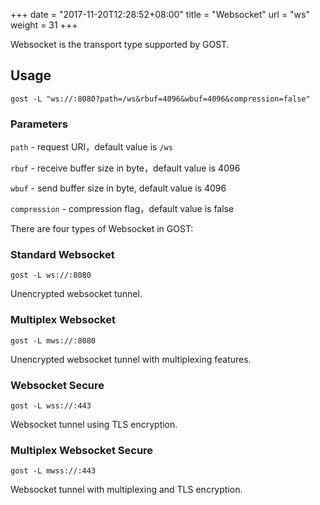 +++
date = "2017-11-20T12:28:52+08:00"
title = "Websocket"
url = "ws"
weight = 31
+++

Websocket is the transport type supported by GOST. 

## Usage

```
gost -L "ws://:8080?path=/ws&rbuf=4096&wbuf=4096&compression=false"
```

### Parameters

`path` - request URI，default value is `/ws`　

`rbuf` - receive buffer size in byte，default value is 4096

`wbuf` - send buffer size in byte, default value is 4096

`compression` - compression flag，default value is false


There are four types of Websocket in GOST:

### Standard Websocket

```
gost -L ws://:8080
```

Unencrypted websocket tunnel.

### Multiplex Websocket

```
gost -L mws://:8080
```

Unencrypted websocket tunnel with multiplexing features.

### Websocket Secure

```
gost -L wss://:443
```

Websocket tunnel using TLS encryption.

### Multiplex Websocket Secure

```
gost -L mwss://:443
```

Websocket tunnel with multiplexing and TLS encryption.
